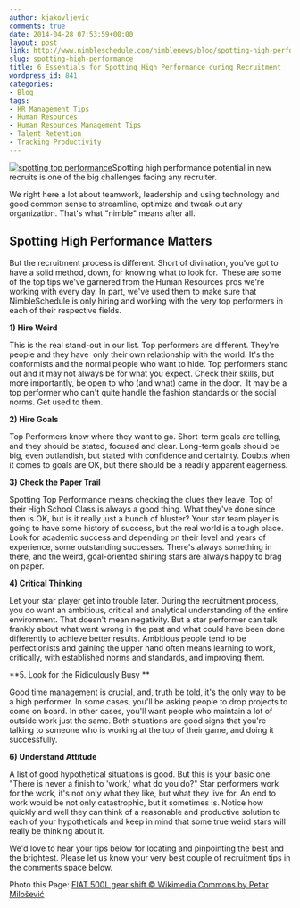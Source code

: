 ```yaml
---
author: kjakovljevic
comments: true
date: 2014-04-28 07:53:59+00:00
layout: post
link: http://www.nimbleschedule.com/nimblenews/blog/spotting-high-performance/
slug: spotting-high-performance
title: 6 Essentials for Spotting High Performance during Recruitment
wordpress_id: 841
categories:
- Blog
tags:
- HR Management Tips
- Human Resources
- Human Resources Management Tips
- Talent Retention
- Tracking Productivity
---
```


[![spotting top performance](http://www.nimbleschedule.com/wp-content/uploads/2014/04/spotting-top-performance.jpg)](http://www.nimbleschedule.com/wp-content/uploads/2014/04/spotting-top-performance.jpg)Spotting high performance potential in new recruits is one of the big challenges facing any recruiter.

We right here a lot about teamwork, leadership and using technology and good common sense to streamline, optimize and tweak out any organization. That's what "nimble" means after all.


## Spotting High Performance Matters


But the recruitment process is different. Short of divination, you've got to have a solid method, down, for knowing what to look for.  These are some of the top tips we've garnered from the Human Resources pros we're working with every day. In part, we've used them to make sure that NimbleSchedule is only hiring and working with the very top performers in each of their respective fields.

**1) Hire Weird**

This is the real stand-out in our list. Top performers are different. They're people and they have  only their own relationship with the world. It's the conformists and the normal people who want to hide. Top performers stand out and it may not always be for what you expect. Check their skills, but more importantly, be open to who (and what) came in the door.  It may be a top performer who can't quite handle the fashion standards or the social norms. Get used to them.

**2) Hire Goals**

Top Performers know where they want to go. Short-term goals are telling, and they should be stated, focused and clear. Long-term goals should be big, even outlandish, but stated with confidence and certainty. Doubts when it comes to goals are OK, but there should be a readily apparent eagerness.

**3) Check the Paper Trail**

Spotting Top Performance means checking the clues they leave. Top of their High School Class is always a good thing. What they've done since then is OK, but is it really just a bunch of bluster? Your star team player is going to have some history of success, but the real world is a tough place. Look for academic success and depending on their level and years of experience, some outstanding successes. There's always something in there, and the weird, goal-oriented shining stars are always happy to brag on paper.

**4) Critical Thinking**

Let your star player get into trouble later. During the recruitment process, you do want an ambitious, critical and analytical understanding of the entire environment. That doesn't mean negativity. But a star performer can talk frankly about what went wrong in the past and what could have been done differently to achieve better results. Ambitious people tend to be perfectionists and gaining the upper hand often means learning to work, critically, with established norms and standards, and improving them.

**5. Look for the Ridiculously Busy **

Good time management is crucial, and, truth be told, it's the only way to be a high performer. In some cases, you'll be asking people to drop projects to come on board. In other cases, you'll want people who maintain a lot of outside work just the same. Both situations are good signs that you're talking to someone who is working at the top of their game, and doing it successfully.

**6) Understand Attitude**

A list of good hypothetical situations is good. But this is your basic one: "There is never a finish to 'work,' what do you do?" Star performers work for the work, it's not only what they like, but what they live for. An end to work would be not only catastrophic, but it sometimes is. Notice how quickly and well they can think of a reasonable and productive solution to each of your hypotheticals and keep in mind that some true weird stars will really be thinking about it.

We'd love to hear your tips below for locating and pinpointing the best and the brightest. Please let us know your very best couple of recruitment tips in the comments space below.

Photo this Page: [FIAT 500L gear shift © Wikimedia Commons by Petar Milošević](http://commons.wikimedia.org/wiki/File:FIAT_500L_gear_shift.jpg)

